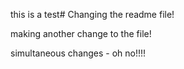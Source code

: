 this is a test# Changing the readme file!

making another change to the file!

simultaneous changes - oh no!!!! 
